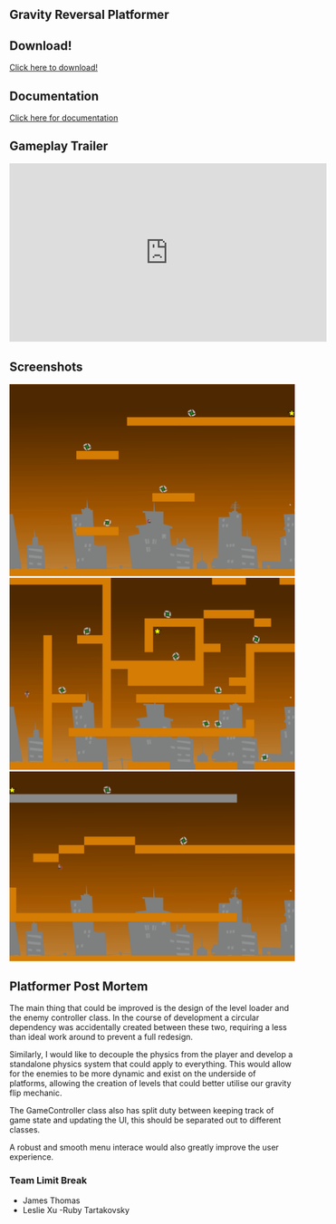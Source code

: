 ## Gravity Reversal Platformer


## Download!

[Click here to download!](https://drive.google.com/file/d/1XUS9kCdc3grlqoUV-f6pDagH1nQa_pti/view?usp=sharing)


## Documentation
[Click here for documentation](Docs/html/index.html)

## Gameplay Trailer


<iframe width="560" height="315" src="https://www.youtube.com/embed/nuksXo96LBw" frameborder="0" allow="accelerometer; autoplay; encrypted-media; gyroscope; picture-in-picture" allowfullscreen></iframe>



## Screenshots

![img1](/images/scrrenshot1.png)
![img2](/images/screenshot2.png)
![img3](/images/screenshot3.png)


## Platformer Post Mortem
The main thing that could be improved is the design of the level loader and the enemy controller class. In the course of development a circular dependency was accidentally created between these two, requiring a less than ideal work around to prevent a full redesign.

Similarly, I would like to decouple the physics from the player and develop a standalone physics system that could apply to everything. This would allow for the enemies to be more dynamic and exist on the underside of platforms, allowing the creation of levels that could better utilise our gravity flip mechanic.

The GameController class also has split duty between keeping track of game state and updating the UI, this should be separated out to different classes.

A robust and smooth menu interace would also greatly improve the user experience.

### Team Limit Break
- James Thomas
- Leslie Xu
-Ruby Tartakovsky

